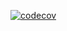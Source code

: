 

[![codecov](https://codecov.io/gh/BohinenVOC/OOAiP-MO211/branch/feature_Rotate/graph/badge.svg)](https://codecov.io/gh/BohinenVOC/OOAiP-MO211)

